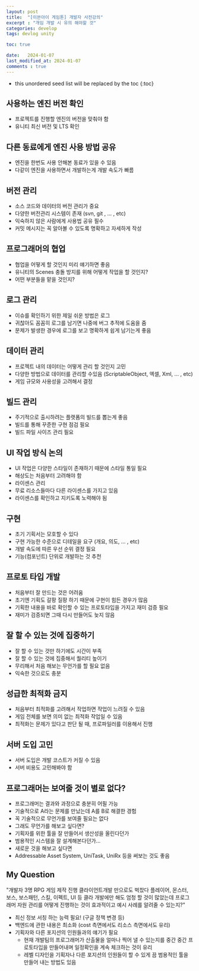```yaml
---
layout: post
title:  "[이븐아이 게임톤] 개발자 사전강의"
excerpt : "개임 개발 시 유의 해야할 것"
categories: develop
tags: devlog unity

toc: true

date:   2024-01-07
last_modified_at: 2024-01-07
comments : true
---
```


* this unordered seed list will be replaced by the toc
{:toc}  

## 사용하는 엔진 버전 확인
 - 프로젝트를 진행할 엔진의 버전을 맞춰야 함
 - 유니티 최신 버전 및 LTS 확인

## 다른 동료에게 엔진 사용 방법 공유
 - 엔진을 한번도 사용 안해본 동료가 있을 수 있음
 - 다같이 엔진을 사용하면서 개발하는게 개발 속도가 빠름

## 버전 관리
 - 소스 코드와 데이터의 버전 관리가 중요
 - 다양한 버전관리 시스템이 존재 (svn, git , ... , etc)
 - 익숙하지 않은 사람에게 사용법 공유 필수
 - 커밋 메시지는 꼭 알아볼 수 있도록 명확하고 자세하게 작성

## 프로그래머의 협업
 - 협업을 어떻게 할 것인지 미리 얘기하면 좋음
 - 유니티의 Scenes 충돌 방지를 위해 어떻게 작업을 할 것인지?
 - 어떤 부분들을 맡을 것인지?

## 로그 관리
 - 이슈를 확인하기 위한 제일 쉬운 방법은 로그
 - 귀찮아도 꼼꼼히 로그를 남기면 나중에 버그 추적에 도움을 줌
 - 문제가 발생한 경우에 로그를 보고 명확하게 쉽게 남기는게 좋음

## 데이터 관리
 - 프로젝트 내의 데이터는 어떻게 관리 할 것인지 고민
 - 다양한 방법으로 데이터를 관리할 수있음 (ScriptableObject, 엑셀, Xml, ... , etc)
 - 게임 규모와 사용성을 고려해서 결정

## 빌드 관리
 - 주기적으로 출시하려는 플랫폼의 빌드를 뽑는게 좋음
 - 빌드를 통해 꾸준한 구현 점검 필요
 - 빌드 파일 사이즈 관리 필요

## UI 작업 방식 논의
 - UI 작업은 다양한 스타일이 존재하기 때문에 스타일 통일 필요
 - 해상도는 처음부터 고려해야 함
- 라이센스 관리
 - 무료 리소스들마다 다른 라이센스를 가지고 있음
 - 라이센스를 확인하고 지키도록 노력해야 됨

## 구현
 - 초기 기획서는 모호할 수 있다
 - 구현 가능한 수준으로 디테일을 요구 (개요, 의도, ... , etc)
 - 개발 속도에 따른 우선 순위 결정 필요
 - 기능(컴포넌트) 단위로 개발하는 것 추천

## 프로토 타입 개발
 - 처음부터 잘 만드는 것은 어려움
 - 초기엔 기획도 갈팡 질팡 하기 때문에 구현이 힘든 경우가 많음
 - 기획한 내용을 바로 확인할 수 있는 프로토타입을 가지고 재미 검증 필요
 - 재미가 검증되면 그때 다시 만들어도 늦지 않음

## 잘 할 수 있는 것에 집중하기
 - 잘 할 수 있는 것만 하기에도 시간이 부족
 - 잘 할 수 있는 것에 집중해서 퀄리티 높이기
 - 무리해서 처음 해보는 무언가를 할 필요 없음
 - 익숙한 것으로도 충분

## 성급한 최적화 금지
 - 처음부터 최적화를 고려해서 작업하면 작업이 느려질 수 있음
 - 게임 전체를 보면 의미 없는 최적화 작업일 수 있음
 - 최적화는 문제가 있다고 판단 될 때, 프로파일러를 이용해서 진행

## 서버 도입 고민
 - 서버 도입은 개발 코스트가 커질 수 있음
 - 서버 비용도 고민해봐야 함

## 프로그래머는 보여줄 것이 별로 없다?
 - 프로그래머는 결과와 과정으로 충분히 어필 가능
  - 기술적으로 A라는 문제를 만났는데 A를 B로 해결한 경험
 - 꼭 기술적으로 무언가를 보여줄 필요는 없다
 - 그래도 무언가를 해보고 싶다면?
  - 기획자를 위한 툴을 잘 만들어서 생산성을 올린다던가
  - 범용적인 시스템을 잘 설계해본다던가...
 - 새로운 것을 해보고 싶다면
  - Addressable Asset System, UniTask, UniRx 등을 써보는 것도 좋음

## My Question
"개발자 3명 RPG 게임 제작 진행 클라이언트개발 만으로도 벅찼다
플레이어, 몬스터, 보스, 보스패턴, 스킬, 이펙트, UI 등 클라 개발에만 해도 엄청 할 것이 많았는데 프로그래머 자원 관리를 어떻게 진행하는 것이 효과적이고 예시 사례를 알려줄 수 있는지?"

- 최신 정보 서칭 하는 능력 필요! (구글 정책 변경 등)
- 백엔드에 관한 내용은 최소화 (cost 측면에서도 리소스 측면에서도 유리)
- 기획자와 다른 포지션의 인원들과의 얘기가 필요
  - 현재 개발팀의 프로그래머가 산출물을 얼마나 찍어 낼 수 있는지를 중간 중간 프로토타입을 만들어내며 일정확인을 계속 체크하는 것이 유리
  - 레벨 디자인을 기획자나 다른 포지션의 인원들이 할 수 있게 끔 범용적인 툴을 만들어 내는 방법도 있음

